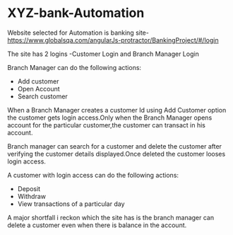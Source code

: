 # XYZ-bank-Automation

Website selected for Automation is banking site- https://www.globalsqa.com/angularJs-protractor/BankingProject/#/login

The site has 2 logins -Customer Login and Branch Manager Login

Branch Manager can do the following actions:
* Add customer
* Open Account
* Search customer

<p>When a Branch Manager creates a customer Id using Add Customer option the customer gets login access.Only when the Branch Manager
opens account for the particular customer,the customer can transact in his account.</p>

<p>Branch manager can search for a customer and delete the customer after verifying the customer details displayed.Once deleted the 
customer looses login access.</p>

A customer with login access can do the following actions:
* Deposit
* Withdraw
* View transactions of a particular day

A major shortfall i reckon which the site has is the branch manager can delete a customer even when there is balance in the account.
